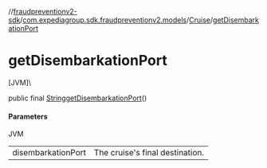 //[fraudpreventionv2-sdk](../../../index.md)/[com.expediagroup.sdk.fraudpreventionv2.models](../index.md)/[Cruise](index.md)/[getDisembarkationPort](get-disembarkation-port.md)

# getDisembarkationPort

[JVM]\

public final [String](https://docs.oracle.com/javase/8/docs/api/java/lang/String.html)[getDisembarkationPort](get-disembarkation-port.md)()

#### Parameters

JVM

| | |
|---|---|
| disembarkationPort | The cruise's final destination. |
